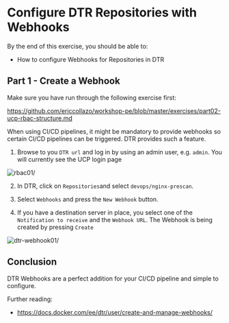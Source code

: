 # Configure DTR Repositories with Webhooks

By the end of this exercise, you should be able to:

 - How to configure Webhooks for Repositories in DTR
  

## Part 1 - Create a Webhook

Make sure you have run through the following exercise first:

https://github.com/ericcollazo/workshop-pe/blob/master/exercises/part02-ucp-rbac-structure.md

When using CI/CD pipelines, it might be mandatory to provide webhooks so certain CI/CD pipelines can be triggered. DTR provides such a feature.

1. Browse to you `DTR url` and log in by using an admin user, e.g. `admin`. You will currently see the UCP login page

![rbac01](../images/rbac01.png)/

2. In DTR, click on `Repositories`and select `devops/nginx-prescan`. 

3. Select `Webhooks` and press the `New Webhook` button.

4. If you have a destination server in place, you select one of the `Notification to receive` and the `Webhook URL`. The Webhook is being created by pressing `Create`

![dtr-webhook01](../images/dtr-webhook01.png)/


## Conclusion

DTR Webhooks are a perfect addition for your CI/CD pipeline and simple to configure.

Further reading: 

- https://docs.docker.com/ee/dtr/user/create-and-manage-webhooks/


